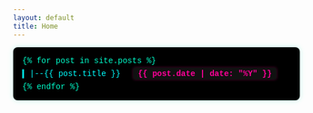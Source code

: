 ```yaml
---
layout: default
title: Home
---
```


<style>
  ul.notes-list {
    list-style: none;
    padding-left: 0;
    font-family: 'Courier New', Courier, monospace;
    color: #00ffcc;
    background-color: #000000;
    padding: 1rem;
    border-radius: 8px;
    box-shadow: 0 0 10px #00ffcc40;
  }

  ul.notes-list li {
    margin: 0.5em 0;
  }

  ul.notes-list a {
    text-decoration: none;
    color: #00ffff;
    border-left: 3px solid #00ffff;
    padding-left: 10px;
    transition: all 0.2s ease-in-out;
  }

  ul.notes-list a:hover {
    color: #ff00cc;
    border-left-color: #ff00cc;
  }

  span.year {
    background-color: #111111;
    color: #ff0099;
    padding: 0.2em 0.6em;
    border-radius: 4px;
    font-weight: bold;
    margin-left: 1em;
    box-shadow: 0 0 5px #ff009950;
  }

  .links {
    margin-top: 20px;
  }

  .links a {
    color: #999;
    margin-right: 20px;
    font-size: 14px;
    text-decoration: underline;
  }

  .links a:hover {
    color: #ff00cc;
  }
</style>

<ul class="notes-list">
  {% for post in site.posts %}
    <li>
      <a href="{{ post.url }}">|--{{ post.title }}</a>
      <span class="year">{{ post.date | date: "%Y" }}</span>
    </li>
  {% endfor %}
</ul>
